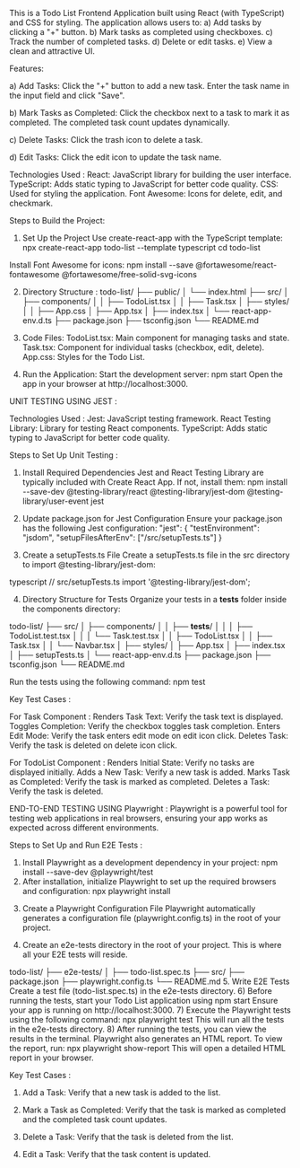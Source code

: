 This is a Todo List Frontend Application built using React (with TypeScript) and CSS for styling. The application allows users to:
a) Add tasks by clicking a "+" button.
b) Mark tasks as completed using checkboxes.
c) Track the number of completed tasks.
d) Delete or edit tasks.
e) View a clean and attractive UI.

Features:

a) Add Tasks:
Click the "+" button to add a new task.
Enter the task name in the input field and click "Save".

b) Mark Tasks as Completed:
Click the checkbox next to a task to mark it as completed.
The completed task count updates dynamically.

c) Delete Tasks:
Click the trash icon to delete a task.

d) Edit Tasks:
Click the edit icon to update the task name.


Technologies Used :
React: JavaScript library for building the user interface.
TypeScript: Adds static typing to JavaScript for better code quality.
CSS: Used for styling the application.
Font Awesome: Icons for delete, edit, and checkmark.

Steps to Build the Project:

1. Set Up the Project
Use create-react-app with the TypeScript template:
npx create-react-app todo-list --template typescript
cd todo-list

Install Font Awesome for icons:
npm install --save @fortawesome/react-fontawesome @fortawesome/free-solid-svg-icons

2. Directory Structure :
todo-list/
├── public/
│   └── index.html
├── src/
│   ├── components/
│   │   ├── TodoList.tsx
│   │   ├── Task.tsx
│   ├── styles/
│   │   ├── App.css
│   ├── App.tsx
│   ├── index.tsx
│   └── react-app-env.d.ts
├── package.json
├── tsconfig.json
└── README.md


3. Code Files:
TodoList.tsx: Main component for managing tasks and state.
Task.tsx: Component for individual tasks (checkbox, edit, delete).
App.css: Styles for the Todo List.


4. Run the Application:
Start the development server: npm start
Open the app in your browser at http://localhost:3000.




UNIT TESTING USING JEST : 

Technologies Used :
Jest: JavaScript testing framework.
React Testing Library: Library for testing React components.
TypeScript: Adds static typing to JavaScript for better code quality.

Steps to Set Up Unit Testing :
1. Install Required Dependencies
Jest and React Testing Library are typically included with Create React App. If not, install them:
npm install --save-dev @testing-library/react @testing-library/jest-dom @testing-library/user-event jest

2. Update package.json for Jest Configuration
Ensure your package.json has the following Jest configuration:
"jest": {
  "testEnvironment": "jsdom",
  "setupFilesAfterEnv": ["<rootDir>/src/setupTests.ts"]
}

3. Create a setupTests.ts File
Create a setupTests.ts file in the src directory to import @testing-library/jest-dom:

typescript
// src/setupTests.ts
import '@testing-library/jest-dom';

4. Directory Structure for Tests
Organize your tests in a __tests__ folder inside the components directory:

todo-list/
├── src/
│   ├── components/
│   │   ├── __tests__/
│   │   │   ├── TodoList.test.tsx
│   │   │   └── Task.test.tsx
│   │   ├── TodoList.tsx
│   │   ├── Task.tsx
│   │   └── Navbar.tsx
│   ├── styles/
│   ├── App.tsx
│   ├── index.tsx
│   ├── setupTests.ts
│   └── react-app-env.d.ts
├── package.json
├── tsconfig.json
└── README.md

Run the tests using the following command: npm test

Key Test Cases : 

For Task Component :
Renders Task Text: Verify the task text is displayed.
Toggles Completion: Verify the checkbox toggles task completion.
Enters Edit Mode: Verify the task enters edit mode on edit icon click.
Deletes Task: Verify the task is deleted on delete icon click.

For TodoList Component :
Renders Initial State: Verify no tasks are displayed initially.
Adds a New Task: Verify a new task is added.
Marks Task as Completed: Verify the task is marked as completed.
Deletes a Task: Verify the task is deleted.






END-TO-END TESTING USING Playwright :  Playwright is a powerful tool for testing web applications in real browsers, ensuring your app works as expected across different environments.

Steps to Set Up and Run E2E Tests :
1) Install Playwright as a development dependency in your project:
npm install --save-dev @playwright/test
2) After installation, initialize Playwright to set up the required browsers and configuration:
npx playwright install
3. Create a Playwright Configuration File
Playwright automatically generates a configuration file (playwright.config.ts) in the root of your project.
4) Create an e2e-tests directory in the root of your project. This is where all your E2E tests will reside.

todo-list/
├── e2e-tests/
│   ├── todo-list.spec.ts
├── src/
├── package.json
├── playwright.config.ts
└── README.md
5. Write E2E Tests
Create a test file (todo-list.spec.ts) in the e2e-tests directory.
6) Before running the tests, start your Todo List application using npm start
Ensure your app is running on http://localhost:3000.
7) Execute the Playwright tests using the following command: npx playwright test
This will run all the tests in the e2e-tests directory.
8) After running the tests, you can view the results in the terminal. Playwright also generates an HTML report. To view the report, run:  npx playwright show-report
This will open a detailed HTML report in your browser.


Key Test Cases :
1) Add a Task:
Verify that a new task is added to the list.

2) Mark a Task as Completed:
Verify that the task is marked as completed and the completed task count updates.

3) Delete a Task:
Verify that the task is deleted from the list.

4) Edit a Task:
Verify that the task content is updated.











